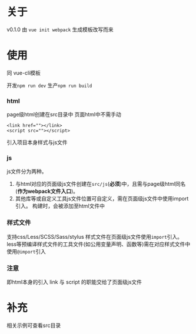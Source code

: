 # 关于 #
v0.1.0
由 `vue init webpack` 生成模板改写而来
# 使用 #
同 vue-cli模板

开发`npm run dev`
生产`npm run build`

### html ###

page级html创建在src目录中
页面html中不需手动
```
<link href=""></link>
<script src=""></script>
```
引入项目本身样式与js文件

### js ###

js文件分为两种。
1. 与html对应的页面级js文件创建在`src/js`(**必须**)中，且需与page级html同名(**作为webpack文件入口**)。
2. 其他库等或自定义工具js文件位置可自定义，需在页面级js文件中使用import引入。
构建时，会被添加至html文件中

### 样式文件 ###

支持css/Less/SCSS/Sass/stylus
样式文件在页面级js文件使用`import`引入。
less等预编译样式文件的工具文件(如公用变量声明、函数等)需在对应样式文件中使用`@import`引入

### 注意 ###
即html本身的引入 link 与 script 的职能交给了页面级js文件

# 补充 #

相关示例可查看src目录
